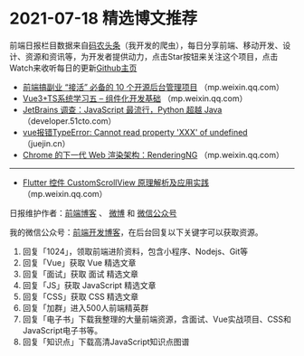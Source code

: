 # 2021-07-18 精选博文推荐

前端日报栏目数据来自[码农头条](http://hao.caibaojian.com.cn/)（我开发的爬虫），每日分享前端、移动开发、设计、资源和资讯等，为开发者提供动力，点击Star按钮来关注这个项目，点击Watch来收听每日的更新[Github主页](https://github.com/kujian/frontendDaily)
* [前端搞副业 “接活” 必备的 10 个开源后台管理项目](https://mp.weixin.qq.com/s?__biz=MzI0MzIyMDM5Ng==&mid=2649836509&idx=1&sn=f6a8409cb673a5cd4ba793ef8aa8313d) （mp.weixin.qq.com）
* [Vue3+TS系统学习五 &#8211; 组件化开发基础](https://mp.weixin.qq.com/s?__biz=Mzg5MDAzNzkwNA==&mid=2247484813&idx=1&sn=a824e1adec821e87450089b8f5e92732) （mp.weixin.qq.com）
* [JetBrains 调查：JavaScript 最流行，Python 超越 Java](https://developer.51cto.com/art/202107/672713.htm) （developer.51cto.com）
* [vue报错TypeError: Cannot read property &#039;XXX&#039; of undefined](https://juejin.cn/post/6985440224100745223) （juejin.cn）
* [Chrome 的下一代 Web 渲染架构：RenderingNG](https://mp.weixin.qq.com/s/9W3WZZxNxuRsohNh2zSRwQ) （mp.weixin.qq.com）

***
* [Flutter 控件 CustomScrollView 原理解析及应用实践](https://mp.weixin.qq.com/s/dF5Id3w_To4aXeXDbUnUjQ) （mp.weixin.qq.com）

日报维护作者：[前端博客](http://caibaojian.com.cn/) 、 [微博](http://weibo.com/kujian) 和 [微信公众号](https://open.weixin.qq.com/qr/code?username=caibaojian_com)

我的微信公众号：[前端开发博客](https://open.weixin.qq.com/qr/code?username=caibaojian_com)，在后台回复以下关键字可以获取资源。

1. 回复「1024」，领取前端进阶资料，包含小程序、Nodejs、Git等
2. 回复「Vue」获取 Vue 精选文章
3. 回复「面试」获取 面试 精选文章
4. 回复「JS」获取 JavaScript 精选文章
5. 回复「CSS」获取 CSS 精选文章
6. 回复「加群」进入500人前端精英群
7. 回复「电子书」下载我整理的大量前端资源，含面试、Vue实战项目、CSS和JavaScript电子书等。
8. 回复「知识点」下载高清JavaScript知识点图谱